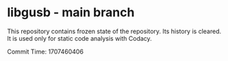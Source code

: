 # libgusb - main branch

This repository contains frozen state of the repository.
Its history is cleared. It is used only for static code
analysis with Codacy.

Commit Time: 1707460406